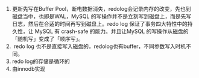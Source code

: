 1. 更新先写在Buffer Pool，断电数据消失，redolog会记录内存的改变，先也到磁盘当中，也即是WAL，MySQL 的写操作并不是立刻写到磁盘上，而是先写日志，然后在合适的时间再写到磁盘上。redo log 保证了事务四大特性中的持久性，让 MySQL 有 crash-safe 的能力。并且让MySQL 的写操作从磁盘的「随机写」变成了「顺序写」。
2.  redo log 也不是直接写入磁盘的，redolog也有buffer，不同参数写入时机不同。
3. redo log的存储是循环的
4. 由innodb实现